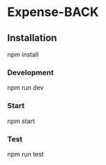 # Expense-BACK

## Installation

npm install

### Development

npm run dev

### Start

npm start

### Test

npm run test
